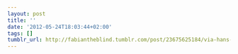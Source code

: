 ```yaml
---
layout: post
title: ''
date: '2012-05-24T18:03:44+02:00'
tags: []
tumblr_url: http://fabiantheblind.tumblr.com/post/23675625184/via-hans-roslings-shortest-talk-ever
---
```

